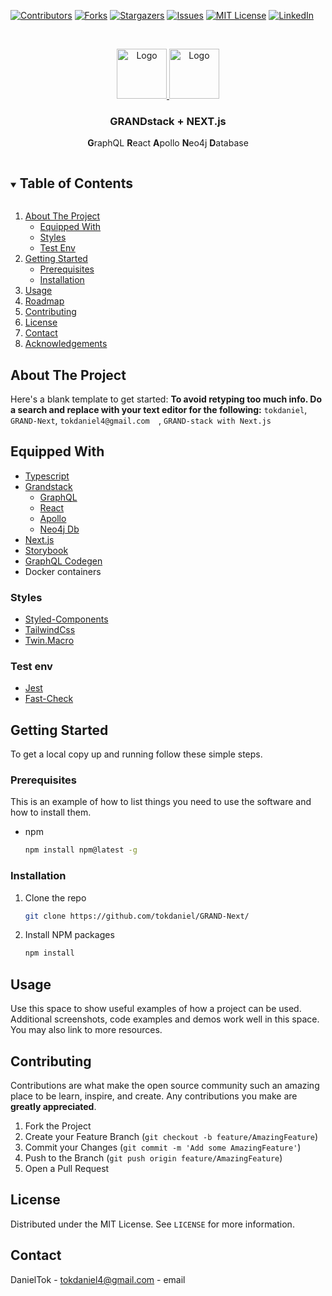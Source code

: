 <!--
*** Thanks for checking out the Best-README-Template. If you have a suggestion
*** that would make this better, please fork the repo and create a pull request
*** or simply open an issue with the tag "enhancement".
*** Thanks again! Now go create something AMAZING! :D
***
***
***
*** To avoid retyping too much info. Do a search and replace for the following:
*** github_username, repo_name, twitter_handle, email, project_title, project_description
-->



<!-- PROJECT SHIELDS -->
<!--
*** I'm using markdown "reference style" links for readability.
*** Reference links are enclosed in brackets [ ] instead of parentheses ( ).
*** See the bottom of this document for the declaration of the reference variables
*** for contributors-url, forks-url, etc. This is an optional, concise syntax you may use.
*** https://www.markdownguide.org/basic-syntax/#reference-style-links
-->
[![Contributors][contributors-shield]][contributors-url]
[![Forks][forks-shield]][forks-url]
[![Stargazers][stars-shield]][stars-url]
[![Issues][issues-shield]][issues-url]
[![MIT License][license-shield]][license-url]
[![LinkedIn][linkedin-shield]][linkedin-url]



<!-- PROJECT LOGO -->
<br />
<p align="center">
  <a href="https://github.com/tokdaniel/GRAND-Next/">
    <img src="https://grandstack.io/img/GrandStack-Logo-Square.png" alt="Logo" width="80" height="80">
    <img src="https://upload.wikimedia.org/wikipedia/commons/thumb/8/8e/Nextjs-logo.svg/1280px-Nextjs-logo.svg.png" alt="Logo" width="80" height="80">
  </a>

  <h3 align="center">GRANDstack + NEXT.js</h3>
   <p align="center">
  <b>G</b>raphQL <b>R</b>eact <b>A</b>pollo <b>N</b>eo4j <b>D</b>atabase
    <br />
  </p>
</p>



<!-- TABLE OF CONTENTS -->
<details open="open">
  <summary><h2 style="display: inline-block">Table of Contents</h2></summary>
  <ol>
    <li>
      <a href="#about-the-project">About The Project</a>
      <ul>
        <li><a href="#equipped-with">Equipped With</a></li>
        <li><a href="#styles">Styles</a></li>
        <li><a href="#test-env">Test Env</a></li>
      </ul>
    </li>
    <li>
      <a href="#getting-started">Getting Started</a>
      <ul>
        <li><a href="#prerequisites">Prerequisites</a></li>
        <li><a href="#installation">Installation</a></li>
      </ul>
    </li>
    <li><a href="#usage">Usage</a></li>
    <li><a href="#roadmap">Roadmap</a></li>
    <li><a href="#contributing">Contributing</a></li>
    <li><a href="#license">License</a></li>
    <li><a href="#contact">Contact</a></li>
    <li><a href="#acknowledgements">Acknowledgements</a></li>
  </ol>
</details>



<!-- ABOUT THE PROJECT -->
## About The Project

Here's a blank template to get started:
**To avoid retyping too much info. Do a search and replace with your text editor for the following:**
`tokdaniel`, `GRAND-Next`, `tokdaniel4@gmail.com  `, `GRAND-stack with Next.js`


## Equipped With

* [Typescript](https://www.typescriptlang.org/)
* [Grandstack](https://grandstack.io/)
  - [GraphQL](https://graphql.org/)
  - [React](https://reactjs.org/)
  - [Apollo](https://www.apollographql.com/docs/)
  - [Neo4j Db](https://neo4j.com/developer/language-guides/)
* [Next.js](https://nextjs.org/)
* [Storybook](https://nextjs.org/)
* [GraphQL Codegen](https://graphql-code-generator.com/)
* Docker containers

### Styles

* [Styled-Components](https://styled-components.com/)
* [TailwindCss](https://tailwindcss.com/)
* [Twin.Macro](https://github.com/ben-rogerson/twin.macro)

### Test env

* [Jest](https://jestjs.io/)
* [Fast-Check](https://github.com/dubzzz/fast-check)

<!-- GETTING STARTED -->
## Getting Started

To get a local copy up and running follow these simple steps.

### Prerequisites

This is an example of how to list things you need to use the software and how to install them.
* npm
  ```sh
  npm install npm@latest -g
  ```

### Installation

1. Clone the repo
   ```sh
   git clone https://github.com/tokdaniel/GRAND-Next/
   ```
2. Install NPM packages
   ```sh
   npm install
   ```



<!-- USAGE EXAMPLES -->
## Usage

Use this space to show useful examples of how a project can be used. Additional screenshots, code examples and demos work well in this space. You may also link to more resources.

<!-- CONTRIBUTING -->
## Contributing

Contributions are what make the open source community such an amazing place to be learn, inspire, and create. Any contributions you make are **greatly appreciated**.

1. Fork the Project
2. Create your Feature Branch (`git checkout -b feature/AmazingFeature`)
3. Commit your Changes (`git commit -m 'Add some AmazingFeature'`)
4. Push to the Branch (`git push origin feature/AmazingFeature`)
5. Open a Pull Request



<!-- LICENSE -->
## License

Distributed under the MIT License. See `LICENSE` for more information.

<!-- CONTACT -->
## Contact

DanielTok - tokdaniel4@gmail.com - email


<!-- MARKDOWN LINKS & IMAGES -->
<!-- https://www.markdownguide.org/basic-syntax/#reference-style-links -->
[contributors-shield]: https://img.shields.io/github/contributors/tokdaniel/GRAND-Next.svg?style=for-the-badge
[contributors-url]: https://github.com/contributors/tokdaniel/GRAND-Next/graphs/contributors
[forks-shield]: https://img.shields.io/github/forks/tokdaniel/GRAND-Next.svg?style=for-the-badge
[forks-url]: https://github.com/tokdaniel/GRAND-Next/network/members
[stars-shield]: https://img.shields.io/github/stars/tokdaniel/GRAND-Next.svg?style=for-the-badge
[stars-url]: https://github.com/tokdaniel/GRAND-Next/stargazers
[issues-shield]: https://img.shields.io/github/issues/tokdaniel/GRAND-Next.svg?style=for-the-badge
[issues-url]: https://github.com/tokdaniel/GRAND-Next/issues
[license-shield]: https://img.shields.io/github/license/tokdaniel/GRAND-Next.svg?style=for-the-badge
[license-url]: https://github.com/tokdaniel/GRAND-Next/blob/master/LICENSE.txt
[linkedin-shield]: https://img.shields.io/badge/-LinkedIn-black.svg?style=for-the-badge&logo=linkedin&colorB=555
[linkedin-url]: https://www.linkedin.com/in/daniel-tok-015ba6120/
